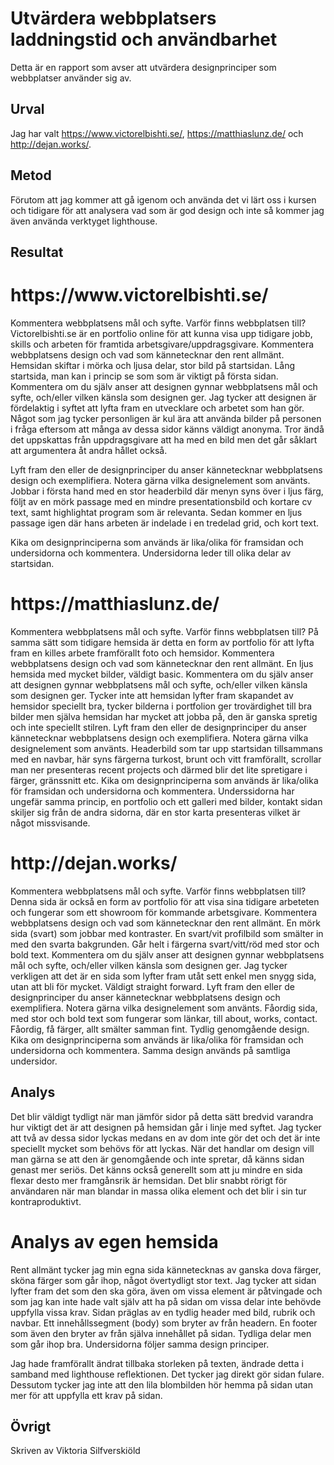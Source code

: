 Utvärdera webbplatsers laddningstid och användbarhet
=======================

Detta är en rapport som avser att utvärdera designprinciper som webbplatser använder sig av.

Urval
-----------------------

Jag har valt https://www.victorelbishti.se/, https://matthiaslunz.de/ och http://dejan.works/.


Metod
-----------------------

Förutom att jag kommer att gå igenom och använda det vi lärt oss i kursen och tidigare för att analysera vad som är god design och inte så kommer jag även använda verktyget lighthouse. 

Resultat
-----------------------
<h1>https://www.victorelbishti.se/</h1>
Kommentera webbplatsens mål och syfte. Varför finns webbplatsen till?
Victorelbishti.se är en portfolio online för att kunna visa upp tidigare jobb, skills och arbeten för framtida arbetsgivare/uppdragsgivare. 
Kommentera webbplatsens design och vad som kännetecknar den rent allmänt.
Hemsidan skiftar i mörka och ljusa delar, stor bild på startsidan. Lång startsida, man kan i princip se som som är viktigt på första sidan. 
Kommentera om du själv anser att designen gynnar webbplatsens mål och syfte, och/eller vilken känsla som designen ger.
Jag tycker att designen är fördelaktig i syftet att lyfta fram en utvecklare och arbetet som han gör. Något som jag tycker personligen är kul ära att använda bilder på personen i fråga eftersom att många av dessa sidor känns väldigt anonyma. Tror ändå det uppskattas från uppdragsgivare att ha med en bild men det går såklart att argumentera åt andra hållet också. 

Lyft fram den eller de designprinciper du anser kännetecknar webbplatsens design och exemplifiera. Notera gärna vilka designelement som använts.
Jobbar i första hand med en stor headerbild där menyn syns över i ljus färg, följt av en mörk passage med en mindre presentationsbild och kortare cv text, samt highlightat program som är relevanta. Sedan kommer en ljus passage igen där hans arbeten är indelade i en tredelad grid, och kort text. 

Kika om designprinciperna som används är lika/olika för framsidan och undersidorna och kommentera.
Undersidorna leder till olika delar av startsidan. 

<h1>https://matthiaslunz.de/</h1>
Kommentera webbplatsens mål och syfte. Varför finns webbplatsen till?
På samma sätt som tidigare hemsida är detta en form av portfolio för att lyfta fram en killes arbete framförallt foto och hemsidor.
Kommentera webbplatsens design och vad som kännetecknar den rent allmänt.
En ljus hemsida med mycket bilder, väldigt basic. 
Kommentera om du själv anser att designen gynnar webbplatsens mål och syfte, och/eller vilken känsla som designen ger. Tycker inte att hemsidan lyfter fram skapandet av hemsidor speciellt bra, tycker bilderna i portfolion ger trovärdighet till bra bilder men själva hemsidan har mycket att jobba på, den är ganska spretig och inte speciellt stilren. 
Lyft fram den eller de designprinciper du anser kännetecknar webbplatsens design och exemplifiera. Notera gärna vilka designelement som använts.
Headerbild som tar upp startsidan tillsammans med en navbar, här syns färgerna turkost, brunt och vitt framförallt, scrollar man ner presenteras recent projects och därmed blir det lite spretigare i färger, gränssnitt etc. 
Kika om designprinciperna som används är lika/olika för framsidan och undersidorna och kommentera.
Underssidorna har ungefär samma princip, en portfolio och ett galleri med bilder, kontakt sidan skiljer sig från de andra sidorna, där en stor karta presenteras vilket är något missvisande. 


<h1>http://dejan.works/</h1>

Kommentera webbplatsens mål och syfte. Varför finns webbplatsen till?
Denna sida är också en form av portfolio för att visa sina tidigare arbeteten och fungerar som ett showroom för kommande arbetsgivare. 
Kommentera webbplatsens design och vad som kännetecknar den rent allmänt.
En mörk sida (svart) som jobbar med kontraster. En  svart/vit profilbild som smälter in med den svarta bakgrunden. Går helt i färgerna svart/vitt/röd med stor och bold text. 
Kommentera om du själv anser att designen gynnar webbplatsens mål och syfte, och/eller vilken känsla som designen ger.
Jag tycker verkligen att det är en sida som lyfter fram utåt sett enkel men snygg sida, utan att bli för mycket. Väldigt straight forward. 
Lyft fram den eller de designprinciper du anser kännetecknar webbplatsens design och exemplifiera. Notera gärna vilka designelement som använts.
Fåordig sida, med stor och bold text som fungerar som länkar, till about, works, contact. Fåordig, få färger, allt smälter samman fint. Tydlig genomgående design. 
Kika om designprinciperna som används är lika/olika för framsidan och undersidorna och kommentera.
Samma design används på samtliga undersidor.

Analys
-----------------------
Det blir väldigt tydligt när man jämför sidor på detta sätt bredvid varandra hur viktigt det är att designen på hemsidan går i linje med syftet. Jag tycker att två av dessa sidor lyckas medans en av dom inte gör det och det är inte speciellt mycket som behövs för att lyckas. När det handlar om design vill man gärna se att den är genomgående och inte spretar, då känns sidan genast mer seriös. Det känns också generellt som att ju mindre en sida flexar desto mer framgånsrik är hemsidan. Det blir snabbt rörigt för användaren när man blandar in massa olika element och det blir i sin tur kontraproduktivt. 

<h1>Analys av egen hemsida</h1>
Rent allmänt tycker jag min egna sida kännetecknas av ganska dova färger, sköna färger som går ihop, något övertydligt stor text. Jag tycker att sidan lyfter fram det som den ska göra, även om vissa element är påtvingade och som jag kan inte hade valt själv att ha på sidan om vissa delar inte behövde uppfylla vissa krav. Sidan präglas av en tydlig header med bild, rubrik och navbar. Ett innehållssegment (body) som bryter av från headern. En footer som även den bryter av från själva innehållet på sidan. Tydliga delar men som går ihop bra. Undersidorna följer samma design principer. 

Jag hade framförallt ändrat tillbaka storleken på texten, ändrade detta i samband med lighthouse reflektionen. Det tycker jag direkt gör sidan fulare. Dessutom tycker jag inte att den lila blombilden hör hemma på sidan utan mer för att uppfylla ett krav på sidan. 


Övrigt
-----------------------

Skriven av Viktoria Silfverskiöld